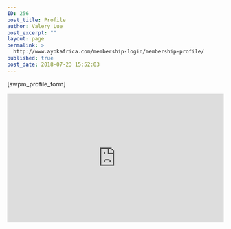 ```yaml
---
ID: 256
post_title: Profile
author: Valery Lue
post_excerpt: ""
layout: page
permalink: >
  http://www.ayokafrica.com/membership-login/membership-profile/
published: true
post_date: 2018-07-23 15:52:03
---
```

[swpm_profile_form]


<iframe src="https://w.soundcloud.com/player/?url=https%3A//api.soundcloud.com/playlists/567620514%3Fsecret_token%3Ds-Jn3BJ&amp;color=%23ff5500&amp;auto_play=false&amp;hide_related=false&amp;show_comments=true&amp;show_user=true&amp;show_reposts=false&amp;show_teaser=true&amp;visual=true" width="100%" height="300" frameborder="no" scrolling="yes"></iframe>

&nbsp;

&nbsp;
&nbsp;